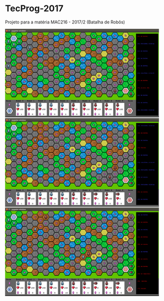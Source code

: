# TecProg-2017
Projeto para a matéria MAC216 - 2017/2 (Batalha de Robôs)



<img src="Screen1.png" alt="initial stage1">
<img src="Screen2.png" alt="mid stage1">
<img src="Screen3.png" alt="end stage1">
